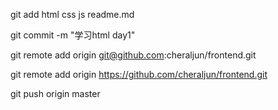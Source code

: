 git add html css js readme.md

git commit -m "学习html day1"

git remote add origin git@github.com:cheraljun/frontend.git

git remote add origin https://github.com/cheraljun/frontend.git

git push origin master